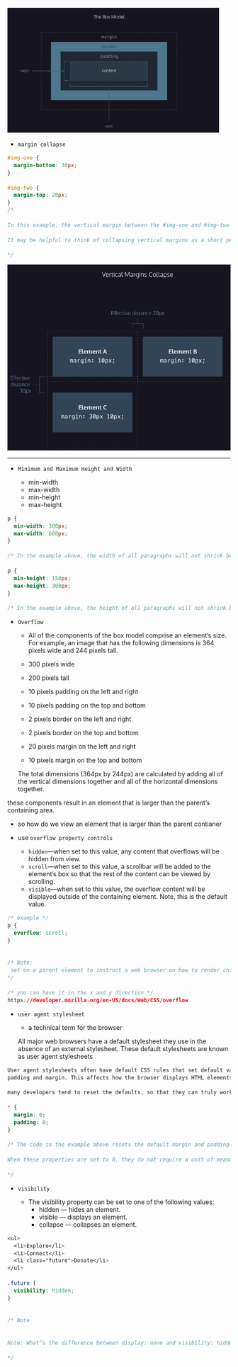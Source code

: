 ![alt text](image-1.png)

- `margin collapse`
```css
#img-one {
  margin-bottom: 30px;
}

#img-two {
  margin-top: 20px;
}
/*

In this example, the vertical margin between the #img-one and #img-two elements is 30 pixels. Although the sum of the margins is 50 pixels, the margin collapses so the spacing is only dependent on the #img-one bottom margin.

It may be helpful to think of collapsing vertical margins as a short person trying to push a taller person. The tall person has longer arms and can easily push the short person, while the person with short arms cannot reach the person with long arms.

*/

```
![alt text](image-2.png)

---


- `Minimum and Maximum Height and Width`

    - min-width
    - max-width
    - min-height
    - max-height

```css
p {
  min-width: 300px;
  max-width: 600px;
}

/* In the example above, the width of all paragraphs will not shrink below 300 pixels, nor will the width exceed 600 pixels. */

p {
  min-height: 150px;
  max-height: 300px;
}

/* In the example above, the height of all paragraphs will not shrink below 150 pixels and the height will not exceed 300 pixels. */

```

- `Overflow`
    - All of the components of the box model comprise an element’s size. For example, an image that has the following dimensions is 364 pixels wide and 244 pixels tall.

    - 300 pixels wide
    - 200 pixels tall
    - 10 pixels padding on the left and right
    - 10 pixels padding on the top and bottom
    - 2 pixels border on the left and right
    - 2 pixels border on the top and bottom
    - 20 pixels margin on the left and right
    - 10 pixels margin on the top and bottom

    The total dimensions (364px by 244px) are calculated by adding all of the vertical dimensions together and all of the horizontal dimensions together.

 these components result in an element that is larger than the parent’s containing area.

- so how do we view an element that is larger than the parent contianer

- use `overflow property controls` 
    - `hidden`—when set to this value, any content that overflows will be hidden from view.
    - `scroll`—when set to this value, a scrollbar will be added to the element’s box so that the rest of the content can be viewed by scrolling.
    - `visible`—when set to this value, the overflow content will be displayed outside of the containing element. Note, this is the default value.

```css
/* example */
p {
  overflow: scroll; 
}


/* Note:
 set on a parent element to instruct a web browser on how to render child elements. For example, if a div’s overflow property is set to scroll, all children of this div will display overflowing content with a scroll bar.
*/

/* you can have it in the x and y direction */
https://developer.mozilla.org/en-US/docs/Web/CSS/overflow
```

- `user agent stylesheet`
    - a technical term for the browser

    All major web browsers have a default stylesheet they use in the absence of an external stylesheet. These default stylesheets are known as user agent stylesheets

```css
User agent stylesheets often have default CSS rules that set default values for 
padding and margin. This affects how the browser displays HTML elements, which can make it difficult for a developer to design or style a web page.

many developers tend to reset the defaults, so that they can truly work with a clean slate.

* {
  margin: 0;
  padding: 0;
}

/* The code in the example above resets the default margin and padding values of all HTML elements. It is often the first CSS rule in an external stylesheet.

When these properties are set to 0, they do not require a unit of measurement.

*/


```

-  `visibility`

    - The visibility property can be set to one of the following values:
        - hidden — hides an element.
        - visible — displays an element.
        - collapse — collapses an element.

```css
<ul>
  <li>Explore</li>
  <li>Connect</li>
  <li class="future">Donate</li>
</ul>

.future {
  visibility: hidden;
}


/* Note


Note: What’s the difference between display: none and visibility: hidden? An element with display: none will be completely removed from the web page. An element with visibility: hidden, however, will not be visible on the web page, but the space reserved for it will.

*/
```